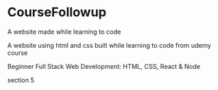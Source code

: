 # CourseFollowup
A website made while  learning to code

A website using html and css built while learning to code from udemy course

Beginner Full Stack Web Development: HTML, CSS, React & Node

section 5